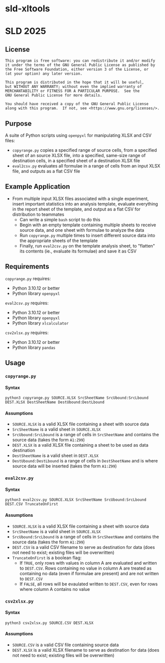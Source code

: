# sld-xltools
# SLD 2025

## License
```
This program is free software: you can redistribute it and/or modify
it under the terms of the GNU General Public License as published by
the Free Software Foundation, either version 3 of the License, or
(at your option) any later version.

This program is distributed in the hope that it will be useful,
but WITHOUT ANY WARRANTY; without even the implied warranty of
MERCHANTABILITY or FITNESS FOR A PARTICULAR PURPOSE.  See the
GNU General Public License for more details.

You should have received a copy of the GNU General Public License
along with this program.  If not, see <https://www.gnu.org/licenses/>.
```

## Purpose
A suite of Python scripts using ```openpyxl``` for manipulating XLSX and CSV files:

- ```copyrange.py``` copies a specified range of source cells, from a specified sheet of an source XLSX file, into a specified, same-size range of destination cells, in a specified sheet of a destination XLSX file
- ```eval2csv.py``` evaluates all formulae in a range of cells from an input XLSX file, and outputs as a flat CSV file

## Example Application
- From multiple input XLSX files associated with a single experiment, insert important statistics into an analysis template, evaluate everything in the report sheet of the template, and output as a flat CSV for distribution to teammates
  - Can write a simple ```bash``` script to do this
  - Begin with an empty template containing multiple sheets to receive source data, and one sheet with formulae to analyze the data
  - Run ```copyrange.py``` multiple times to insert different source data into the appropriate sheets of the template
  - Finally, run ```eval2csv.py``` on the template analysis sheet, to "flatten" its contents (ie., evaluate its formulae) and save it as CSV 

## Requirements
```copyrange.py``` requires:
- Python 3.10.12 or better
- Python library ```openpyxl```

```eval2csv.py``` requires:
- Python 3.10.12 or better
- Python library ```openpyxl```
- Python library ```xlcalculator```

```csv2xlsx.py``` requires:
- Python 3.10.12 or better
- Python library ```pandas```

## Usage
### ```copyrange.py```

#### Syntax
```
python3 copyrange.py SOURCE.XLSX SrcSheetName SrcUbound:SrcLbound DEST.XLSX DestSheetName DestUbound:DestLbound
```

#### Assumptions

- ```SOURCE.XLSX``` is a valid XLSX file containing a sheet with source data
- ```SrcSheetName``` is a valid sheet in ```SOURCE.XLSX```
- ```SrcUbound:SrcLbound``` is a range of cells in ```SrcSheetName``` and contains the source data (takes the form ```A1:Z99```)
- ```DEST.XLSX``` is a valid XLSX file containing a sheet to be used as data destination
- ```DestSheetName``` is a valid sheet in ```DEST.XLSX```
- ```DestUbound:DestLbound``` is a range of cells in ```DestSheetName``` and is where source data will be inserted (takes the form ```A1:Z99```)

### ```eval2csv.py```

#### Syntax
```
python3 eval2csv.py SOURCE.XLSX SrcSheetName SrcUbound:SrcLbound DEST.CSV TruncateOnFirst
```

#### Assumptions

- ```SOURCE.XLSX``` is a valid XLSX file containing a sheet with source data
- ```SrcSheetName``` is a valid sheet in ```SOURCE.XLSX```
- ```SrcUbound:SrcLbound``` is a range of cells in ```SrcSheetName``` and contains the source data (takes the form ```A1:Z99```)
- ```DEST.CSV``` is a valid CSV filename to serve as destination for data (does not need to exist; existing files will be overwritten)
- ```TruncateOnFirst``` is a boolean flag:
  - If ```TRUE```, only rows with values in column A are evaluated and written to ```DEST.CSV```. Rows containing no value in column A are treated as containing no data (even if formulae are present) and are not written to ```DEST.CSV```
  - If ```FALSE```, all rows will be evaulated written to ```DEST.CSV```, even for rows where column A contains no value

### ```csv2xlsx.py```

#### Syntax
```
python3 csv2xlsx.py SOURCE.CSV DEST.XLSX
```

#### Assumptions

- ```SOURCE.CSV``` is a valid CSV file containing source data
- ```DEST.XLSX``` is a valid XLSX filename to serve as destination for data (does not need to exist; existing files will be overwritten)

